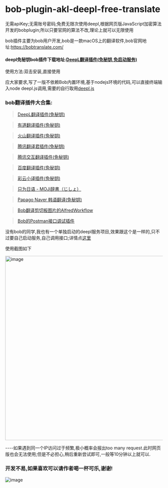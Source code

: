 # bob-plugin-akl-deepl-free-translate
无需apiKey;无需账号密码;免费无限次使用deepl,根据网页版JavaScript加密算法开发的bobplugin;所以只要官网的算法不改,理论上就可以无限使用


bob插件主要为bob用户开发,bob是一款macOS上的翻译软件,bob官网地址:https://bobtranslate.com/

#### deepl免秘钥bob插件下载地址:[DeepL翻译插件(免秘钥,免启动服务)](https://github.com/akl7777777/bob-plugin-akl-deepl-free-translate/releases/download/v0.1.5/bob-plugin-akl-deepl-free-translate_v0.1.5.bobplugin)

使用方法:双击安装,直接使用

应大家要求,写了一版不依赖Bob内置环境,基于nodejs环境的代码,可以直接终端输入node deepl.js调用,需要的自行取用[deepl.js](https://github.com/akl7777777/bob-plugin-akl-deepl-free-translate/blob/main/node_js_implementation/deepl.js)


### bob翻译插件大合集:


>[DeepL翻译插件(免秘钥)](https://github.com/akl7777777/bob-plugin-akl-deepl-free-translate)

>[有道翻译插件(免秘钥)](https://github.com/akl7777777/bob-plugin-akl-youdao-free-translate)

>[火山翻译插件(免秘钥)](https://github.com/akl7777777/bob-plugin-akl-volcengine-free-translate)

>[腾讯翻译君插件(免秘钥)](https://github.com/akl7777777/bob-plugin-akl-tencent-free-translate)

>[腾讯交互翻译插件(免秘钥)](https://github.com/akl7777777/bob-plugin-akl-transmart-free-translate)

>[百度翻译插件(免秘钥)](https://github.com/akl7777777/bob-plugin-akl-baidu-free-translate)

>[彩云小译插件(免秘钥)](https://github.com/akl7777777/bob-plugin-akl-caiyunxiaoyi-free-translate)

>[只为日语 - MOJi辞書（じしょ）](https://github.com/akl7777777/bob-plugin-akl-mojidict-translate)

>[Papago Naver 韩语翻译(免秘钥)](https://github.com/akl7777777/bob-plugin-akl-papago-free-translate)

>[Bob翻译剪切板图片的AlfredWorkflow](https://github.com/akl7777777/BobTranslateClipboard)

>[Bob的Postman接口调试插件](https://github.com/akl7777777/bob-plugin-akl-postman)


没有bob的同学,我也有一个单独启动的deepl服务项目,效果跟这个是一样的,只不过要自己启动服务,自己调用接口;详情点[这里](https://github.com/akl7777777/deepl-free-translate-service)

使用截图如下

<img width="588" alt="image" src="https://user-images.githubusercontent.com/84266551/220933928-52e72e71-8b05-47e8-81a4-323461f0e036.png">


----如果遇到同一个IP访问过于频繁,极小概率会报出too many request.此时网页版也会无法使用;但是不必担心,稍后重新尝试即可,一般等10分钟以上就可以.


### 开发不易,如果喜欢可以请作者喝一杯可乐,谢谢!


![image](https://user-images.githubusercontent.com/84266551/219829283-3ed1798e-aeed-4174-bbcb-f93bf3008817.png)
